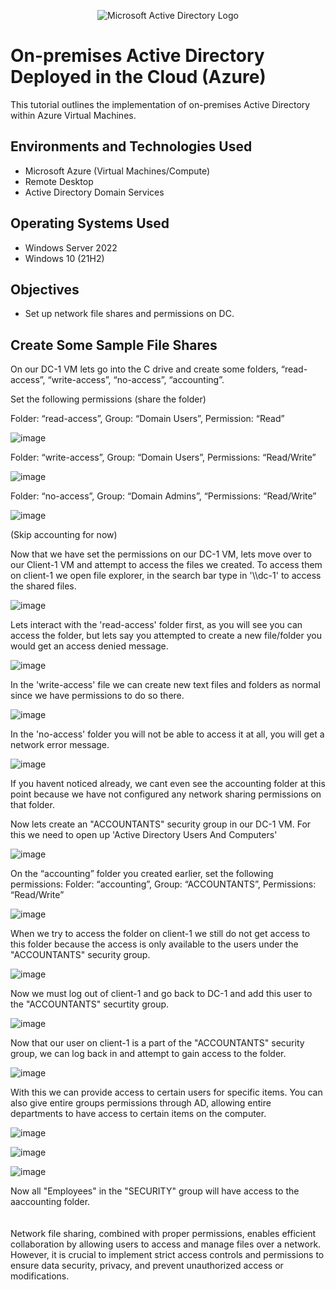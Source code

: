 <p align="center">
<img src="https://i.imgur.com/pU5A58S.png" alt="Microsoft Active Directory Logo"/>
</p>

<h1>On-premises Active Directory Deployed in the Cloud (Azure)</h1>
This tutorial outlines the implementation of on-premises Active Directory within Azure Virtual Machines.<br />


<h2>Environments and Technologies Used</h2>

- Microsoft Azure (Virtual Machines/Compute)
- Remote Desktop
- Active Directory Domain Services


<h2>Operating Systems Used </h2>

- Windows Server 2022
- Windows 10 (21H2)
  
<h2>Objectives </h2>

- Set up network file shares and permissions on DC.

<h2>Create Some Sample File Shares</h2>

<p>
On our DC-1 VM lets go into the C drive and create some folders, “read-access”, “write-access”, “no-access”, “accounting”.
</p>
<p>
  Set the following permissions (share the folder) <br/>


Folder: “read-access”, Group: “Domain Users”, Permission: “Read” <br/>
  <p>

  ![image](https://github.com/user-attachments/assets/9b04027d-8c38-4c57-8bdc-3c817bbc1f3b)

</p>
Folder: “write-access”,  Group: “Domain Users”, Permissions: “Read/Write” <br/>
<p>

  ![image](https://github.com/user-attachments/assets/cc6c5934-f30f-42ef-9525-fd7d4008476b)

</p>
Folder: “no-access”, Group: “Domain Admins”, “Permissions: “Read/Write” <br/>
<p>

  ![image](https://github.com/user-attachments/assets/f3e1087d-afa4-4ab1-bd26-06f687fc1af2)

</p>
(Skip accounting for now) <br/>


</p>

<p>
  Now that we have set the permissions on our DC-1 VM, lets move over to our Client-1 VM and attempt to access the files we created. To access them on client-1 we open file explorer, in the search bar type in '\\dc-1' to access the shared files.
</p>
<p>
  
 ![image](https://github.com/user-attachments/assets/97968d7a-ba8d-4854-88d3-2a873f327cf6)
</p>

<p>
  Lets interact with the 'read-access' folder first, as you will see you can access the folder, but lets say you attempted to create a new file/folder you would get an access denied message.

</p>
<p>
  
 ![image](https://github.com/user-attachments/assets/d1a4a1fe-8081-48bd-8ce9-af37d02c79c3)

</p>
<p>
  In the 'write-access' file we can create new text files and folders as normal since we have permissions to do so there.

</p>
<p>
  
 ![image](https://github.com/user-attachments/assets/1932748f-6515-4c73-978c-905f53a097b7)

</p>


<p>
  In the 'no-access' folder you will not be able to access it at all, you will get a network error message.


</p>
<p>
  
  ![image](https://github.com/user-attachments/assets/df2fd94c-9a70-4996-bef6-f26870d2ed78)


</p>
<p>
  If you havent noticed already, we cant even see the accounting folder at this point because we have not configured any network sharing permissions on that folder.

</p>
<p>
  Now lets create an "ACCOUNTANTS" security group in our DC-1 VM. For this we need to open up 'Active Directory Users And Computers'

</p>
<p>
  
  ![image](https://github.com/user-attachments/assets/34517dab-c638-4f05-980f-fe63f07e8534)



</p>

<p>
  
 On the “accounting” folder you created earlier, set the following permissions:
Folder: “accounting”, Group: “ACCOUNTANTS”, Permissions: “Read/Write”


</p>

<p>
  
  ![image](https://github.com/user-attachments/assets/288320cc-33db-45f3-9346-227176d9600e)


</p>
<p>
  When we try to access the folder on client-1 we still do not get access to this folder because the access is only available to the users under the "ACCOUNTANTS" security group.
</p>

<p>

![image](https://github.com/user-attachments/assets/ad8c57fc-1dc6-4671-86d2-5a8c2d91a2c7)

  
</p>

<p>
Now we must log out of client-1 and go back to DC-1 and add this user to the "ACCOUNTANTS" securtity group.
  
</p>

<p>
  
  ![image](https://github.com/user-attachments/assets/5a817e2c-8614-419a-8be2-88b0f524d7cf)

</p>
<p>
  Now that our user on client-1 is a part of the "ACCOUNTANTS" security group, we can log back in and attempt to gain access to the folder.
</p>
<p>

![image](https://github.com/user-attachments/assets/d3aa1a5c-f7b8-4a29-a983-e8a203d9eed6)

  
</p>
<p>
  With this we can provide access to certain users for specific items. You can also give entire groups permissions through AD, allowing entire departments to have access to certain items on the computer.
</p>

<p>
  
  ![image](https://github.com/user-attachments/assets/ec0b7db8-faa4-4b84-a106-e46dfd4b4040)

![image](https://github.com/user-attachments/assets/da27e32a-ff47-449d-b485-ca1972ebf810)

![image](https://github.com/user-attachments/assets/92082708-617f-427d-80fe-0484d89b5395)

</p>

<p>
  Now all "Employees" in the "SECURITY" group will have access to the aaccounting folder. </br>
  </br>
  </br>
  Network file sharing, combined with proper permissions, enables efficient collaboration by allowing users to access and manage files over a network. However, it is crucial to implement strict access controls and permissions to ensure data security, privacy, and prevent unauthorized access or modifications.

</p>

